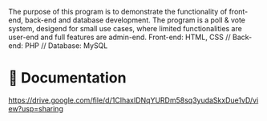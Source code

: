 The purpose of this program is to demonstrate the functionality of front-end, back-end and database development.
The program is a poll & vote system, desigend for small use cases, where limited functionalities are user-end and full features are admin-end.
Front-end: HTML, CSS // Back-end: PHP // Database: MySQL

# 📄 Documentation
https://drive.google.com/file/d/1CIhaxIDNqYURDm58sq3yudaSkxDue1vD/view?usp=sharing
